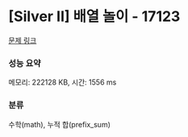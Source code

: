 # [Silver II] 배열 놀이 - 17123 

[문제 링크](https://www.acmicpc.net/problem/17123) 

### 성능 요약

메모리: 222128 KB, 시간: 1556 ms

### 분류

수학(math), 누적 합(prefix_sum)

